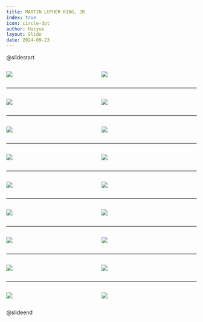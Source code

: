 ```yaml
---
title: MARTIN LUTHER KING, JR
index: true
icon: circle-dot
author: Haiyue
layout: Slide
date: 2024-09-23
---
```

 
@slidestart

<div style="display:flex">
<div style="flex:1">

![](/reading/english/Level-P/MARTIN%20LUTHER%20KING,%20JR/001.webp)
</div>
<div style="flex:1">

![](/reading/english/Level-P/MARTIN%20LUTHER%20KING,%20JR/002.webp)
</div>
</div>

---

<div style="display:flex">
<div style="flex:1">

![](/reading/english/Level-P/MARTIN%20LUTHER%20KING,%20JR/003.webp)
</div>
<div style="flex:1">

![](/reading/english/Level-P/MARTIN%20LUTHER%20KING,%20JR/004.webp)
</div>
</div>

---

<div style="display:flex">
<div style="flex:1">

![](/reading/english/Level-P/MARTIN%20LUTHER%20KING,%20JR/005.webp)
</div>
<div style="flex:1">

![](/reading/english/Level-P/MARTIN%20LUTHER%20KING,%20JR/006.webp)
</div>
</div>

---

<div style="display:flex">
<div style="flex:1">

![](/reading/english/Level-P/MARTIN%20LUTHER%20KING,%20JR/007.webp)
</div>
<div style="flex:1">

![](/reading/english/Level-P/MARTIN%20LUTHER%20KING,%20JR/008.webp)
</div>
</div>

---

<div style="display:flex">
<div style="flex:1">

![](/reading/english/Level-P/MARTIN%20LUTHER%20KING,%20JR/009.webp)
</div>
<div style="flex:1">

![](/reading/english/Level-P/MARTIN%20LUTHER%20KING,%20JR/010.webp)
</div>
</div>

---

<div style="display:flex">
<div style="flex:1">

![](/reading/english/Level-P/MARTIN%20LUTHER%20KING,%20JR/011.webp)
</div>
<div style="flex:1">

![](/reading/english/Level-P/MARTIN%20LUTHER%20KING,%20JR/012.webp)
</div>
</div>

---

<div style="display:flex">
<div style="flex:1">

![](/reading/english/Level-P/MARTIN%20LUTHER%20KING,%20JR/013.webp)
</div>
<div style="flex:1">

![](/reading/english/Level-P/MARTIN%20LUTHER%20KING,%20JR/014.webp)
</div>
</div>

---

<div style="display:flex">
<div style="flex:1">

![](/reading/english/Level-P/MARTIN%20LUTHER%20KING,%20JR/015.webp)
</div>
<div style="flex:1">

![](/reading/english/Level-P/MARTIN%20LUTHER%20KING,%20JR/016.webp)
</div>
</div>

---

<div style="display:flex">
<div style="flex:1">

![](/reading/english/Level-P/MARTIN%20LUTHER%20KING,%20JR/017.webp)
</div>
<div style="flex:1">

![](/reading/english/Level-P/MARTIN%20LUTHER%20KING,%20JR/018.webp)
</div>
</div>

@slideend